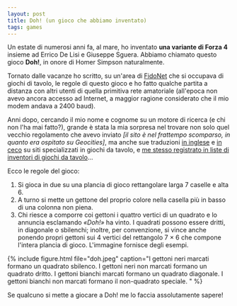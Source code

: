 ```yaml
---
layout: post
title: Doh! (un gioco che abbiamo inventato)
tags: games
---
```

Un estate di numerosi anni fa, al mare, ho inventato **una variante di Forza 4** insieme ad Errico De Lisi e Giuseppe Sguera. Abbiamo chiamato questo gioco **Doh!**, in onore di Homer Simpson naturalmente.

Tornato dalle vacanze ho scritto, su un'area di [FidoNet](http://www.fidonet.org/) che si occupava di giochi di tavolo, le regole di questo gioco e ho fatto qualche partita a distanza con altri utenti di quella primitiva rete amatoriale (all'epoca non avevo ancora accesso ad Internet, a maggior ragione considerato che il mio modem andava a 2400 baud).

Anni dopo, cercando il mio nome e cognome su un motore di ricerca (e chi non l'ha mai fatto?), grande è stata la mia sorpresa nel trovare non solo quel vecchio regolamento che avevo inviato *\[il sito è nel frattempo scomparso, in quanto era ospitato su Geocities\]*, ma anche sue traduzioni [in inglese](http://www.di.fc.ul.pt/~jpn/gv/doh.htm) e [in ceco](http://www.deskovehry.info/pravidla/doh.htm) su siti specializzati in giochi da tavolo, e [me stesso registrato in liste di inventori di giochi da tavolo](http://www.abstractstrategy.com/authors-v.html)…

Ecco le regole del gioco:

1.  Si gioca in due su una plancia di gioco rettangolare larga 7 caselle e alta 6.
2.  A turno si mette un gettone del proprio colore nella casella più in basso di una colonna non piena.
3.  Chi riesce a comporre coi gettoni i quattro vertici di un quadrato e lo annuncia esclamando *«Doh!»* ha vinto. I quadrati possono essere dritti, in diagonale o sbilenchi; inoltre, per convenzione, si vince anche ponendo propri gettoni sui 4 vertici del rettangolo 7 × 6 che compone l'intera plancia di gioco. L'immagine fornisce degli esempi.

{% include figure.html file="doh.jpeg" 
   caption="I gettoni neri marcati formano un quadrato sbilenco. I gettoni neri non marcati formano un quadrato dritto. I gettoni bianchi marcati formano un quadrato diagonale. I gettoni bianchi non marcati formano il non-quadrato speciale.
" %}

Se qualcuno si mette a giocare a Doh! me lo faccia assolutamente sapere!